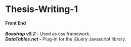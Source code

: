 # Thesis-Writing-1
<b>Front End</b> <br> <br>
<i><b>Boostrap v5.2 - </b></i> Used as css framework. <br>
<i><b>DataTables.net - </b></i> Plug-in for the jQuery Javascript library. <br>
